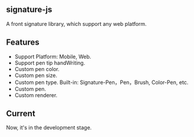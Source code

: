 ## signature-js

A front signature library, which support any web platform.

## Features
- Support Platform: Mobile, Web.
- Support pen tip handWriting.
- Custom pen color.
- Custom pen size.
- Custom pen type. Built-in: Signature-Pen，Pen，Brush, Color-Pen, etc.
- Custom pen.
- Custom renderer.

## Current
Now, it's in the development stage.
